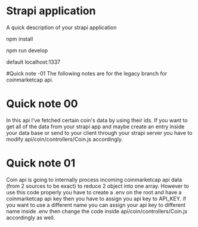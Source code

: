 # Strapi application

A quick description of your strapi application

npm install

npm run develop

default localhost:1337

#Quick note -01
The following notes are for the legacy branch for coinmarketcap api.

# Quick note 00
In this api I've fetched certain coin's data by using their ids. If you want to get all of the data from your strapi app and maybe create an entry inside your data base or send to your client through your strapi server you have to modify api/coin/controllers/Coin.js accordingly.

# Quick note 01
Coin api is going to internally process incoming coinmarketcap api data (from 2 sources to be exact) to reduce 2 object into one array. However to use this code properly you have to create a .env on the root and have a coinmarketcap api key then you have to assign you api key to API_KEY. if you want to use a different name you can assign your api key to different name inside .env then change the code inside api/coin/controllers/Coin.js accordingly as well.



